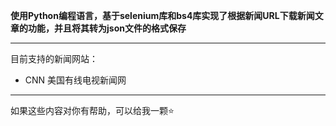 

**使用Python编程语言，基于selenium库和bs4库实现了根据新闻URL下载新闻文章的功能，并且将其转为json文件的格式保存**

---

目前支持的新闻网站：

- CNN 美国有线电视新闻网

---

如果这些内容对你有帮助，可以给我一颗⭐